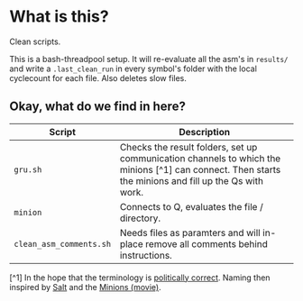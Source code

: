 # What is this?

Clean scripts.

This is a bash-threadpool setup. It will re-evaluate all the asm's in `results/` and write a `.last_clean_run` in every symbol's folder with the local cyclecount for each file. Also deletes slow files.



## Okay, what do we find in here?

| Script | Description |
|-----|----
| `gru.sh` | Checks the result folders, set up communication channels to which the minions [^1] can connect. Then starts the minions and fill up the Qs with work. |
| `minion` | Connects to Q, evaluates the file / directory. |
| `clean_asm_comments.sh` | Needs files as paramters and will in-place remove all comments behind instructions. |

[^1] In the hope that the terminology is [politically correct](https://en.wikipedia.org/wiki/Master/slave_%28technology%29#Replacement_terms). Naming then inspired by [Salt](https://docs.saltproject.io/en/latest/ref/configuration/minion.html) and the [Minions (movie)](https://en.wikipedia.org/wiki/Minions_%28film%29).

